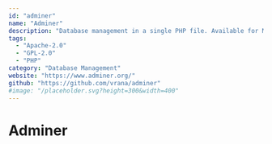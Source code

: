 ```yaml
---
id: "adminer"
name: "Adminer"
description: "Database management in a single PHP file. Available for MySQL, MariaDB, PostgreSQL, SQLite, MS SQL, Oracle, Elasticsearch, MongoDB and others."
tags:
  - "Apache-2.0"
  - "GPL-2.0"
  - "PHP"
category: "Database Management"
website: "https://www.adminer.org/"
github: "https://github.com/vrana/adminer"
#image: "/placeholder.svg?height=300&width=400"
---
```


# Adminer
